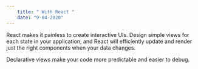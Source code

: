 ```yaml
---
    title: " With React "
    date: "9-04-2020"
---
```


React makes it painless to create interactive UIs. Design simple views for each state in your application, and React will efficiently update and render just the right components when your data changes.

Declarative views make your code more predictable and easier to debug.


